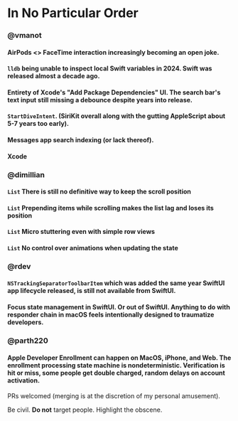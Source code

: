 # In No Particular Order 

### @vmanot

#### AirPods <> FaceTime interaction increasingly becoming an open joke.

#### `lldb` being unable to inspect local Swift variables in 2024. Swift was released almost a decade ago.

#### Entirety of Xcode's "Add Package Dependencies" UI. The search bar's text input still missing a debounce despite years into release.

#### `StartDiveIntent`. (SiriKit overall along with the gutting AppleScript about 5-7 years too early). 

#### Messages app search indexing (or lack thereof).

#### Xcode

### @dimillian

#### `List` There is still no definitive way to keep the scroll position

#### `List` Prepending items while scrolling makes the list lag and loses its position

#### `List` Micro stuttering even with simple row views 

#### `List` No control over animations when updating the state

### @rdev

#### `NSTrackingSeparatorToolbarItem` which was added the same year SwiftUI app lifecycle released, is still not available from SwiftUI.

#### Focus state management in SwiftUI. Or out of SwiftUI. Anything to do with responder chain in macOS feels intentionally designed to traumatize developers.

### @parth220

#### Apple Developer Enrollment can happen on MacOS, iPhone, and Web. The enrollment processing state machine is nondeterministic. Verification is hit or miss, some people get double charged, random delays on account activation.

PRs welcomed (merging is at the discretion of my personal amusement).

Be civil. **Do not** target people. Highlight the obscene.
